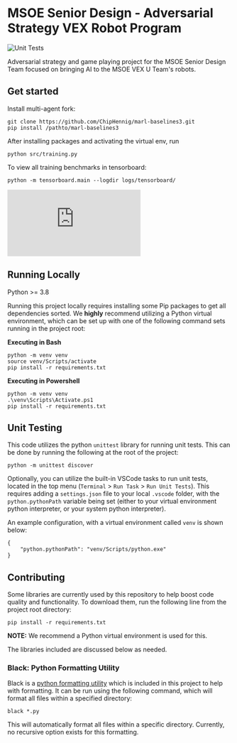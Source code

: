 # MSOE Senior Design - Adversarial Strategy VEX Robot Program
![Unit Tests](https://github.com/msoe-vex/senior-design-adversarial-strategy/actions/workflows/test-runner.yml/badge.svg)

Adversarial strategy and game playing project for the MSOE Senior Design Team focused on bringing AI to the MSOE VEX U Team's robots.

## Get started
Install multi-agent fork:
```
git clone https://github.com/ChipHennig/marl-baselines3.git
pip install /pathto/marl-baselines3
```
After installing packages and activating the virtual env, run
```
python src/training.py
```
To view all training benchmarks in tensorboard:
```
python -m tensorboard.main --logdir logs/tensorboard/
```
![Interpret results here](https://stable-baselines3.readthedocs.io/en/master/common/logger.html?highlight=eval#eval)
## Running Locally
Python >= 3.8

Running this project locally requires installing some Pip packages to get all dependencies sorted. We **highly** recommend utilizing a Python virtual environment, which can be set up with one of the following command sets running in the project root:

**Executing in Bash**
```
python -m venv venv
source venv/Scripts/activate
pip install -r requirements.txt
```

**Executing in Powershell**
```
python -m venv venv
.\venv\Scripts\Activate.ps1
pip install -r requirements.txt
```

## Unit Testing
This code utilizes the python `unittest` library for running unit tests. This can be done by running the following at the root of the project:

```
python -m unittest discover
```

Optionally, you can utilize the built-in VSCode tasks to run unit tests, located in the top menu (`Terminal` > `Run Task` > `Run Unit Tests`). This requires adding a `settings.json` file to your local `.vscode` folder, with the `python.pythonPath` variable being set (either to your virtual environment python interpreter, or your system python interpreter).

An example configuration, with a virtual environment called `venv` is shown below:

```
{
    "python.pythonPath": "venv/Scripts/python.exe"
}
```

## Contributing

Some libraries are currently used by this repository to help boost code quality and functionality. To download them, run the following line from the project root directory:

```
pip install -r requirements.txt
```

**NOTE:** We recommend a Python virtual environment is used for this.

The libraries included are discussed below as needed.

### Black: Python Formatting Utility
Black is a [python formatting utility](https://pypi.org/project/black/) which is included in this project to help with formatting. It can be run using the following command, which will format all files within a specified directory:

```
black *.py
```

This will automatically format all files within a specific directory. Currently, no recursive option exists for this formatting.

